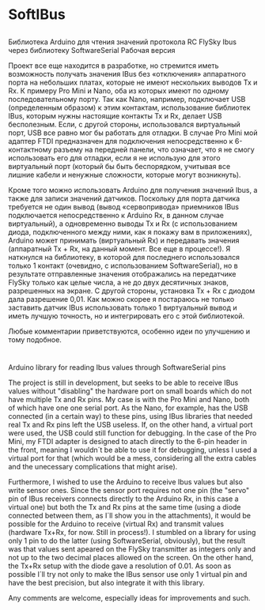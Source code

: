 # SoftIBus


##
Библиотека Arduino для чтения значений протокола RC FlySky Ibus через библиотеку SoftwareSerial
Рабочая версия

Проект все еще находится в разработке, но стремится иметь возможность получать значения IBus без «отключения» аппаратного порта на небольших платах, которые не имеют нескольких выводов Tx и Rx. К примеру Pro Mini и Nano, оба из которых имеют по одному последовательному порту. Так как Nano, например, подключает USB (определенным образом) к этим контактам, использование библиотек IBus, которым нужны настоящие контакты Tx и Rx, делает USB бесполезным. Если, с другой стороны, использовался виртуальный порт, USB все равно мог бы работать для отладки. В случае Pro Mini мой адаптер FTDI предназначен для подключения непосредственно к 6-контактному разъему на передней панели, что означает, что я не смогу использовать его для отладки, если я не использую для этого виртуальный порт (который бы быть беспорядком, учитывая все лишние кабели и ненужные сложности, которые могут возникнуть).

Кроме того можно использовать Arduino для получения значений Ibus, а также для записи значений датчиков. Поскольку для порта датчика требуется не один вывод (вывод «сервопривода» приемников IBus подключается непосредственно к Arduino Rx, в данном случае виртуальный), а одновременно выводы Tx и Rx (с использованием диода, подключенного между ними, как я покажу вам в приложениях), Arduino может принимать (виртуальный Rx) и передавать значения (аппаратный Tx + Rx, на данный момент. Все еще в процессе!). Я наткнулся на библиотеку, в которой для последнего использовался только 1 контакт (очевидно, с использованием SoftwareSerial), но в результате отправленные значения отображались на передатчике FlySky только как целые числа, а не до двух десятичных знаков, разрешенных на экране. С другой стороны, установка Tx + Rx с диодом дала разрешение 0,01. Как можно скорее я постараюсь не только заставить датчик IBus использовать только 1 виртуальный вывод и иметь лучшую точность, но и интегрировать его с этой библиотекой.

Любые комментарии приветствуются, особенно идеи по улучшению и тому подобное. 

#
Arduino library for reading Ibus values through SoftwareSerial pins

The project is still in development, but seeks to be able to receive IBus values without "disabling" the hardware port on small boards which do not have multiple Tx and Rx pins. My case is with the Pro Mini and Nano, both of which have one one serial port. As the Nano, for example, has the USB connected (in a certain way) to these pins, using IBus libraries that needed real Tx and Rx pins left the USB useless. If, on the other hand, a virtual port were used, the USB could still function for debugging. In the case of the Pro Mini, my FTDI adapter is designed to atach directly to the 6-pin header in the front, meaning I wouldn´t be able to use it for debugging, unless I used a virtual port for that (which would be a mess, considering all the extra cables and the unecessary complications that might arise).

Furthermore, I wished to use the Arduino to receive Ibus values but also write sensor ones. Since the sensor port requires not one pin (the "servo" pin of IBus receivers connects directly to the Arduino Rx, in this case a virtual one) but both the Tx and Rx pins at the same time (using a diode connected between them, as I´ll show you in the attachments), it would be possible for the Arduino to receive (virtual Rx) and transmit values (hardware Tx+Rx, for now. Still in process!). I stumbled on a library for using only 1 pin to do the latter (using SoftwareSerial, obviously), but the result was that values sent apeared on the FlySky transmitter as integers only and not up to the two decimal places allowed on the screen. On the other hand, the Tx+Rx setup with the diode gave a resolution of 0.01. As soon as possible I´ll try not only to make the IBus sensor use only 1 virtual pin and have the best precision, but also integrate it with this library.

Any comments are welcome, especially ideas for improvements and such.

